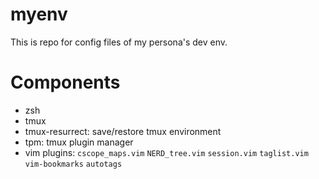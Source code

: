 myenv
=====

This is repo for config files of my persona's dev env.


Components
============

* zsh
* tmux
* tmux-resurrect: save/restore tmux environment
* tpm: tmux plugin manager
* vim plugins: `cscope_maps.vim` `NERD_tree.vim` `session.vim` `taglist.vim` `vim-bookmarks` `autotags`
